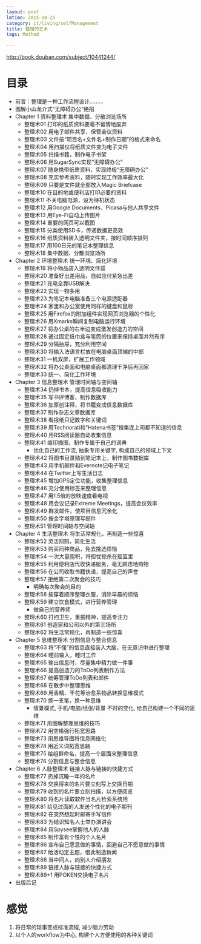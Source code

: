 ```yaml
---
layout: post
lmtime: 2015-10-25
category: it/living/selfManagement
title: 整理的艺术
tags: Method

---
```


http://book.douban.com/subject/10441244/

# 目录

* 前言：整理是一种工作流程设计………
* 图解小山龙介式“无障碍办公”绝招
* Chapter 1 资料整理术 集中数据、分散浏览场所
    * 整理术01 打印的纸质资料要毫不留情地废弃
    * 整理术02 用电子邮件共享、保管会议资料
    * 整理术03 文件按“项目名+文件名+制作日期”的格式来命名
    * 整理术04 用扫描仪将纸质文件变为电子文件
    * 整理术05 扫描书籍，制作电子书架
    * 整理术06 用SugarSync实现“无障碍办公”
    * 整理术07 随身携带纸质资料，实现终极“无障碍办公”
    * 整理术08 充实参考资料，随时实现工作效率最大化
    * 整理术09 只要是文件就全部放入Magic Briefcase
    * 整理术10 在目的地或便利店打印必要的资料
    * 整理术11 不关电脑电源，设为待机状态
    * 整理术12 用Google Documents、Picasa与他人共享文件
    * 整理术13 用Eye-Fi自动上传图片
    * 整理术14 重要的网页可以截图
    * 整理术15 分类使用SD卡，传递数据更高效
    * 整理术16 纸质资料装入透明文件夹，按时间顺序排列
    * 整理术17 用100日元的笔记本整理信息
    * 整理术18 集中数据、分散浏览场所
* Chapter 2 环境整理术 统一环境、简化环境
    * 整理术19 将小物品装入透明文件袋
    * 整理术20 准备好出差用品，自如应付紧急出差
    * 整理术21 充电全靠USB解决
    * 整理术22 实现一物多用
    * 整理术23 为笔记本电脑准备三个电源适配器
    * 整理术24 家里和办公室使用同样的键盘和鼠标
    * 整理术25 用Firefox的附加组件实现网页浏览器的个性化
    * 整理术26 用Xmarks瞬间复制电脑运行环境
    * 整理术27 将办公桌的右半边变成激发创造力的空间
    * 整理术28 通过固定纸巾盒与笔筒的位置来保持桌面井然有序
    * 整理术29 分隔抽屉，充分利用空间
    * 整理术30 将输入法语言栏放在电脑桌面顶端的中部
    * 整理术31 一机双屏，扩展工作领域
    * 整理术32 将办公桌面和电脑桌面都清理干净后再回家
    * 整理术33 统一、简化工作环境
* Chapter 3 信息整理术 管理时间轴与空间轴
    * 整理术34 扔掉书本，提高信息吸收能力
    * 整理术35 写书评博客，制作数据库
    * 整理术36 加原创注释，将书籍变成信息数据库
    * 整理术37 制作杂志文章数据库
    * 整理术38 看报纸只记数字和关键词
    * 整理术39 用Technorati和“Hatena书签”搜集连上司都不知道的信息
    * 整理术40 用RSS阅读器自动收集信息
    * 整理术41 缩印插图，制作专属于自己的词典
        * 优化自己的工作流, 抽象专用关键字, 构成自己的领域上下文
    * 整理术42 将图书目录贴到笔记本上，制作图书数据库
    * 整理术43 用手机邮件和Evernote记电子笔记
    * 整理术44 在Twitter上写生活日志
    * 整理术45 增加GPS定位功能，收集整理信息
    * 整理术46 充分使用标签来整理信息
    * 整理术47 用1.5倍的放映速度看电视
    * 整理术48 用会议记录Extreme Meetings，提高会议效率
    * 整理术49 群发邮件，使项目信息冗余化
    * 整理术50 按金字塔原理写邮件
    * 整理术51 管理时间轴与空间轴
* Chapter 4 生活整理术 将生活常规化，再制造一些惊喜
    * 整理术52 灵活网购，简化生活
    * 整理术53 购买同种商品，免去挑选烦恼
    * 整理术54 一次大量囤积，将担忧扼杀在摇篮里
    * 整理术55 利用便利店代收快递服务，毫无顾虑地购物
    * 整理术56 在公司收取书籍快递，提高自己的声誉
    * 整理术57 拒绝第二次聚会的技巧
        * 明确每次聚会的目的
    * 整理术58 按穿着顺序整理衣服，消除早晨的烦恼
    * 整理术59 建立饮食模式，进行营养管理
        * 做自己的营养师
    * 整理术60 打扫卫生，重振精神，提高专注力
    * 整理术61 创造家和公司以外的第三场所
    * 整理术62 将生活常规化，再制造一些惊喜
* Chapter 5 思维整理术 分割信息与整合信息
    * 整理术63 将“不懂”的信息直接装入大脑，在无意识中进行整理
    * 整理术64 睡前输入，睡时工作
    * 整理术65 输出信息时，尽量集中精力做一件事
    * 整理术66 提高创造力的ToDo列表制作方法
    * 整理术67 统筹管理ToDo列表和邮件
    * 整理术68 在散步中整理思维
    * 整理术69 用香精、干花等治愈系物品转换思维模式
    * 整理术70 换一支笔，换一种思维
        * 情景模式, 手机/电脑/纸张/背景 不时的变化, 给自己构建一个不同的思维
    * 整理术71 用图解整理思维的技巧
    * 整理术72 用空格强行拓宽思路
    * 整理术73 用思维导图将信息网络化
    * 整理术74 用近义词拓宽思路
    * 整理术75 给组群命名，提高一个层面来整理信息
    * 整理术76 分割信息与整合信息
* Chapter 6 人脉整理术 链接人脉与链接的快捷方式
    * 整理术77 扔掉沉睡一年的名片
    * 整理术78 交换得来的名片要立刻写上交换日期
    * 整理术79 收到的名片要立刻扫描，以方便阅览
    * 整理术80 将名片读取软件当名片检索系统用
    * 整理术81 给见过面的人发送个性化的电子期刊
    * 整理术82 在突然想起时邮寄手写信件
    * 整理术83 为结识知名人士举办演讲会
    * 整理术84 用Spysee掌握他人的人脉
    * 整理术85 制作富有个性的个人名片
    * 整理术86 宣布自己愿意做的事情，回避自己不愿意做的事情
    * 整理术87 给活动定主题，借此制造新闻
    * 整理术88 当中间人，向别人介绍朋友
    * 整理术89 链接人脉与链接的快捷方式
    * 整理术89+1 用POKEN交换电子名片
* 出版后记

# 感觉

1. 将日常的琐事变成标准流程, 减少脑力劳动
2. 以个人的workflow为中心, 构建个人方便使用的各种关键词
